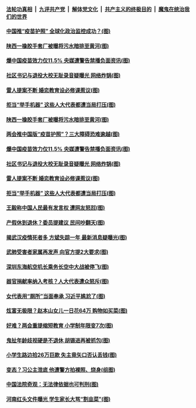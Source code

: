 

####  [法轮功真相](../../../../basic/blob/master/README.md?t=03100430) &nbsp;|&nbsp; [九评共产党](../../../../9ping.md/blob/master/README.md?t=03100430) &nbsp;|&nbsp; [解体党文化](../../../../jtdwh.md/blob/master/README.md?t=03100430)  &nbsp;|&nbsp; [共产主义的终极目的](../../../../gczydzjmd.md/blob/master/README.md?t=03100430) &nbsp;|&nbsp; [魔鬼在统治我们的世界](../../../../mgztzwmdsj.md/blob/master/README.md?t=03100430) 

#### [中国推“疫苗护照” 全球化政治监控成功？(图)](../pages/p1/965016.md?t=03100430) 

#### [陕西一橡胶手套厂被曝将污水暗排至黄河(图)](../pages/p1/965004.md?t=03100430) 

#### [爆中国疫苗效力仅11.5% 央媒遭警告禁播负面资讯(图)](../pages/p1/965013.md?t=03100430) 

#### [社区书记与退役大校无耻录音疑曝光 网络炸锅(图)](../pages/p1/964946.md?t=03100430) 

#### [雷人提案不断 婚恋教育设必修课惹议(图)](../pages/p1/964972.md?t=03100430) 

#### [拒当“举手机器” 这些人大代表都遭当局打压(图)](../pages/p1/964940.md?t=03100430) 

#### [陕西一橡胶手套厂被曝将污水暗排至黄河(图)](../pages/p1/965004.md?t=03100430) 

#### [两会推中国版“疫苗护照”？三大障碍恐难逾越(图)](../pages/p1/965016.md?t=03100430) 

#### [爆中国疫苗效力仅11.5% 央媒遭警告禁播负面资讯(图)](../pages/p1/965013.md?t=03100430) 

#### [社区书记与退役大校无耻录音疑曝光 网络炸锅(图)](../pages/p1/964946.md?t=03100430) 

#### [雷人提案不断 婚恋教育设必修课惹议(图)](../pages/p1/964972.md?t=03100430) 

#### [拒当“举手机器” 这些人大代表都遭当局打压(图)](../pages/p1/964940.md?t=03100430) 

#### [王毅称中国人民最有发言权 遭网友怒怼(图)](../pages/p1/964955.md?t=03100430) 

#### [产假休到退休？委员提建议 民间吵翻天(图)](../pages/p1/964911.md?t=03100430) 

#### [揭武汉疫情死者多 方斌失踪一年 最新消息疑曝光(图)](../pages/p1/964921.md?t=03100430) 

#### [武肺受害者家属再发声 向官方提2大要求(图)](../pages/p1/964918.md?t=03100430) 

#### [深圳东海航空机长乘务长空中大战被停飞(图)](../pages/p1/964882.md?t=03100430) 

#### [器官捐献率纳入考核？人大代表遭众怒斥(图)](../pages/p1/964871.md?t=03100430) 

#### [女代表用“厕所”当面奉承 习近平尴尬了(图)](../pages/p1/964857.md?t=03100430) 

#### [炫富无极限？赵本山女儿一日花64万 购物如买菜(图)](../pages/p1/964830.md?t=03100430) 

#### [好难？两会重提缩短教育 小学制年限变7次(图)](../pages/p1/964826.md?t=03100430) 

#### [鬼扯年龄歧视硬是不退休 胡锡进再被抓包(图)](../pages/p1/964801.md?t=03100430) 

#### [小学生路边拾26万巨款 失主竟矢口否认丢钱(图)](../pages/p1/964799.md?t=03100430) 

#### [变态？习公主泄底 他遭警方拍裸照、烧身(组图)](../pages/p1/964720.md?t=03100430) 

#### [中国法院奇观：无法律依据也可判刑(图)](../pages/p1/964725.md?t=03100430) 

#### [河南红头文件曝光 学生家长大骂“割韭菜”(图)](../pages/p1/964745.md?t=03100430) 

